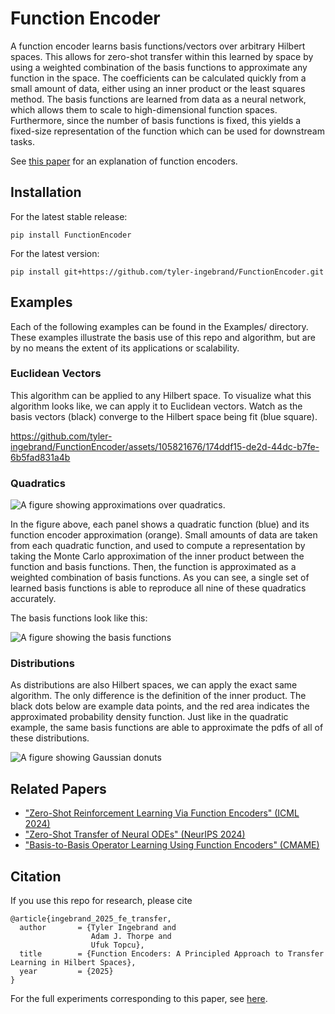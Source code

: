 # Function Encoder

A function encoder learns basis functions/vectors over arbitrary Hilbert spaces. This allows for zero-shot transfer within this learned by space by using a weighted combination of the basis functions to approximate any function in the space. The coefficients can be calculated quickly from a small amount of data, either using an inner product or the least squares method. The basis functions are learned from data as a neural network, which allows them to scale to high-dimensional function spaces. Furthermore, since the number of basis functions is fixed, this yields a fixed-size representation of the function which can be used for downstream tasks. 

See [this paper](https://arxiv.org/abs/2501.18373) for an explanation of function encoders. 

## Installation
For the latest stable release:
```commandline
pip install FunctionEncoder
```
For the latest version:
```commandline
pip install git+https://github.com/tyler-ingebrand/FunctionEncoder.git
```


## Examples

Each of the following examples can be found in the Examples/ directory. These examples illustrate the basis use of this repo and algorithm, but are by no means the extent of its applications or scalability. 

### Euclidean Vectors

This algorithm can be applied to any Hilbert space. To visualize what this algorithm looks like, we can apply it to Euclidean vectors. Watch as the basis vectors (black) converge to the Hilbert space being fit (blue square).

https://github.com/tyler-ingebrand/FunctionEncoder/assets/105821676/174ddf15-de2d-44dc-b7fe-6b5fad831a4b

### Quadratics

![A figure showing approximations over quadratics.](imgs/plot.png)

In the figure above, each panel shows a quadratic function (blue) and its function encoder approximation (orange). Small amounts of data are taken from each quadratic function, and used to compute a representation by taking the Monte Carlo approximation of the inner product between the function and basis functions. Then, the function is approximated as a weighted combination of basis functions. As you can see, a single set of learned basis functions is able to reproduce all nine of these quadratics accurately. 

The basis functions look like this:

![A figure showing the basis functions](imgs/basis.png)

### Distributions

As distributions are also Hilbert spaces, we can apply the exact same algorithm. The only difference is the definition of the inner product. The black dots below are example data points, and the red area indicates the approximated probability density function. Just like in the quadratic example, the same basis functions are able to approximate the pdfs of all of these distributions. 

![A figure showing Gaussian donuts](imgs/donuts.png)

## Related Papers

* ["Zero-Shot Reinforcement Learning Via Function Encoders" (ICML 2024)](https://arxiv.org/abs/2401.17173)
* ["Zero-Shot Transfer of Neural ODEs" (NeurIPS 2024)](https://arxiv.org/abs/2405.08954)
* ["Basis-to-Basis Operator Learning Using Function Encoders" (CMAME)](https://arxiv.org/abs/2410.00171)


## Citation

If you use this repo for research, please cite 

```
@article{ingebrand_2025_fe_transfer,
  author       = {Tyler Ingebrand and
                  Adam J. Thorpe and
                  Ufuk Topcu},
  title        = {Function Encoders: A Principled Approach to Transfer Learning in Hilbert Spaces},
  year         = {2025}
}
```
For the full experiments corresponding to this paper, see [here](https://github.com/tyler-ingebrand/FEtransfer).

